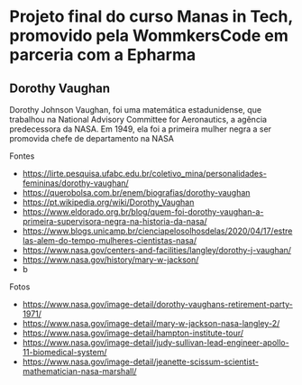 # Projeto final do curso Manas in Tech, promovido pela WommkersCode em parceria com a Epharma

## Dorothy Vaughan 
 Dorothy Johnson Vaughan, foi uma matemática estadunidense, que trabalhou na National Advisory Committee for Aeronautics, a agência predecessora da NASA.
 Em 1949, ela foi a primeira mulher negra a ser promovida chefe de departamento na NASA

 Fontes
-  https://lirte.pesquisa.ufabc.edu.br/coletivo_mina/personalidades-femininas/dorothy-vaughan/
- https://querobolsa.com.br/enem/biografias/dorothy-vaughan
- https://pt.wikipedia.org/wiki/Dorothy_Vaughan
- https://www.eldorado.org.br/blog/quem-foi-dorothy-vaughan-a-primeira-supervisora-negra-na-historia-da-nasa/
- https://www.blogs.unicamp.br/cienciapelosolhosdelas/2020/04/17/estrelas-alem-do-tempo-mulheres-cientistas-nasa/ 
- https://www.nasa.gov/centers-and-facilities/langley/dorothy-j-vaughan/
- https://www.nasa.gov/history/mary-w-jackson/
-  b


Fotos
- https://www.nasa.gov/image-detail/dorothy-vaughans-retirement-party-1971/
- https://www.nasa.gov/image-detail/mary-w-jackson-nasa-langley-2/
- https://www.nasa.gov/image-detail/hampton-institute-tour/
- https://www.nasa.gov/image-detail/judy-sullivan-lead-engineer-apollo-11-biomedical-system/
- https://www.nasa.gov/image-detail/jeanette-scissum-scientist-mathematician-nasa-marshall/
